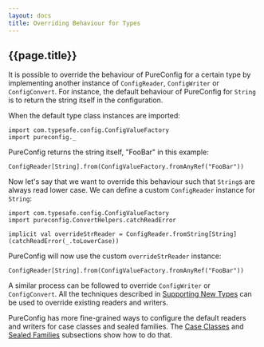 ```yaml
---
layout: docs
title: Overriding Behaviour for Types
---
```


## {{page.title}}

It is possible to override the behaviour of PureConfig for a certain type by
implementing another instance of `ConfigReader`, `ConfigWriter` or `ConfigConvert`. For instance,
the default behaviour of PureConfig for `String` is to return the string itself
in the configuration.

When the default type class instances are imported:

```tut:silent
import com.typesafe.config.ConfigValueFactory
import pureconfig._
```

PureConfig returns the string itself, "FooBar" in this example:

```tut:book
ConfigReader[String].from(ConfigValueFactory.fromAnyRef("FooBar"))
```

Now let's say that we want to override this behaviour such that `String`s are
always read lower case. We can define a custom `ConfigReader` instance for `String`:

```tut:silent
import com.typesafe.config.ConfigValueFactory
import pureconfig.ConvertHelpers.catchReadError

implicit val overrideStrReader = ConfigReader.fromString[String](catchReadError(_.toLowerCase))
```

PureConfig will now use the custom `overrideStrReader` instance:

```tut:book
ConfigReader[String].from(ConfigValueFactory.fromAnyRef("FooBar"))
```

A similar process can be followed to override `ConfigWriter` or `ConfigConvert`. All the techniques described in
[Supporting New Types](supporting-new-types.html) can be used to override existing readers and writers.

PureConfig has more fine-grained ways to configure the default readers and writers for case classes and sealed families.
The [Case Classes](overriding-behaviour-for-case-classes.html) and
[Sealed Families](overriding-behaviour-for-sealed-families.html) subsections show how to do that.
